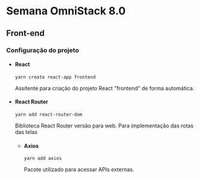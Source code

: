 # Semana OmniStack 8.0

## Front-end

### Configuração do projeto

* #### React

    `yarn create react-app frontend`

    Assitente para criação do projeto React "frontend" de forma automática.

* #### React Router

    `yarn add react-router-dom`

    Biblioteca React Router versão para web. Para implementação das rotas das telas

  * #### Axios

    `yarn add axios`

    Pacote utilizado para acessar APIs externas.
